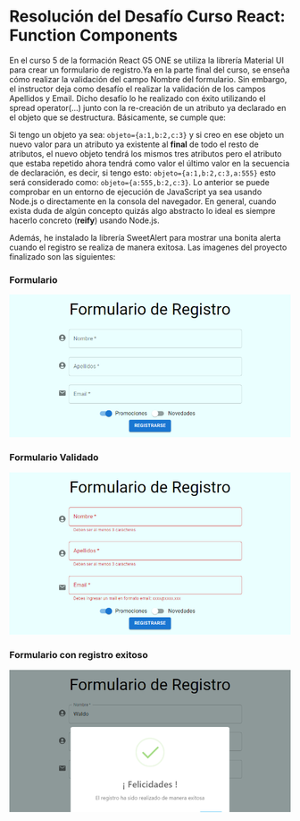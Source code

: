 # Resolución del Desafío Curso React: Function Components

En el curso 5 de la formación React G5 ONE se utiliza la librería Material UI para crear un formulario de registro.Ya en la parte final del curso, se enseña cómo realizar la validación del campo Nombre del formulario. Sin embargo, el instructor deja como desafío el realizar la validación de los campos Apellidos y Email. Dicho desafío lo he realizado con éxito utilizando el spread operator(...) junto con la re-creación de un atributo ya declarado en el objeto que se destructura. Básicamente, se cumple que:

Si tengo un objeto ya sea: `objeto={a:1,b:2,c:3}` y si creo en ese objeto un nuevo valor para un atributo ya existente al **final** de todo el resto de atributos, el nuevo objeto tendrá los mismos tres atributos pero el atributo que estaba repetido ahora tendrá como valor el último valor en la secuencia de declaración, es decir, si tengo esto: `objeto={a:1,b:2,c:3,a:555}` esto será considerado como: `objeto={a:555,b:2,c:3}`. Lo anterior se puede comprobar en un entorno de ejecución de JavaScript ya sea usando Node.js o directamente en la consola del navegador. En general, cuando exista duda de algún concepto quizás algo abstracto lo ideal es siempre hacerlo concreto (**reify**) usando Node.js.

Además, he instalado la librería SweetAlert para mostrar una bonita alerta cuando el registro se realiza de manera exitosa. Las imagenes del proyecto finalizado son las siguientes:

### Formulario

![Formulario](./Imagenes/Fomulario.png)

### Formulario Validado

![Formulario Validado](./Imagenes/FormularioValidacion.png)

### Formulario con registro exitoso

![Registro Exitoso](./Imagenes/RegistroExitoso.png)
